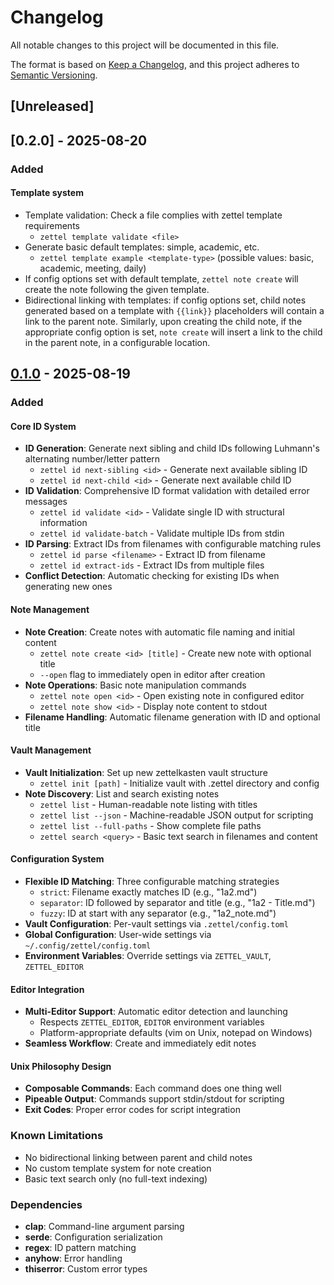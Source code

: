 # Changelog

All notable changes to this project will be documented in this file.

The format is based on [Keep a Changelog](https://keepachangelog.com/en/1.0.0/),
and this project adheres to [Semantic Versioning](https://semver.org/spec/v2.0.0.html).

## [Unreleased]

## [0.2.0] - 2025-08-20

### Added

#### Template system

- Template validation: Check a file complies with zettel template requirements
  - `zettel template validate <file>`
- Generate basic default templates: simple, academic, etc.
  - `zettel template example <template-type>` (possible values: basic, academic, meeting, daily)
- If config options set with default template, `zettel note create` will create the note following the given template.
- Bidirectional linking with templates: if config options set, child notes generated based on a template with `{{link}}` placeholders will contain a link to the parent note. Similarly, upon creating the child note, if the appropriate config option is set, `note create` will insert a link to the child in the parent note, in a configurable location.

## [0.1.0] - 2025-08-19

### Added

#### Core ID System

- **ID Generation**: Generate next sibling and child IDs following Luhmann's alternating number/letter pattern
  - `zettel id next-sibling <id>` - Generate next available sibling ID
  - `zettel id next-child <id>` - Generate next available child ID
- **ID Validation**: Comprehensive ID format validation with detailed error messages
  - `zettel id validate <id>` - Validate single ID with structural information
  - `zettel id validate-batch` - Validate multiple IDs from stdin
- **ID Parsing**: Extract IDs from filenames with configurable matching rules
  - `zettel id parse <filename>` - Extract ID from filename
  - `zettel id extract-ids` - Extract IDs from multiple files
- **Conflict Detection**: Automatic checking for existing IDs when generating new ones

#### Note Management

- **Note Creation**: Create notes with automatic file naming and initial content
  - `zettel note create <id> [title]` - Create new note with optional title
  - `--open` flag to immediately open in editor after creation
- **Note Operations**: Basic note manipulation commands
  - `zettel note open <id>` - Open existing note in configured editor
  - `zettel note show <id>` - Display note content to stdout
- **Filename Handling**: Automatic filename generation with ID and optional title

#### Vault Management

- **Vault Initialization**: Set up new zettelkasten vault structure
  - `zettel init [path]` - Initialize vault with .zettel directory and config
- **Note Discovery**: List and search existing notes
  - `zettel list` - Human-readable note listing with titles
  - `zettel list --json` - Machine-readable JSON output for scripting
  - `zettel list --full-paths` - Show complete file paths
  - `zettel search <query>` - Basic text search in filenames and content

#### Configuration System

- **Flexible ID Matching**: Three configurable matching strategies
  - `strict`: Filename exactly matches ID (e.g., "1a2.md")
  - `separator`: ID followed by separator and title (e.g., "1a2 - Title.md")
  - `fuzzy`: ID at start with any separator (e.g., "1a2_note.md")
- **Vault Configuration**: Per-vault settings via `.zettel/config.toml`
- **Global Configuration**: User-wide settings via `~/.config/zettel/config.toml`
- **Environment Variables**: Override settings via `ZETTEL_VAULT`, `ZETTEL_EDITOR`

#### Editor Integration

- **Multi-Editor Support**: Automatic editor detection and launching
  - Respects `ZETTEL_EDITOR`, `EDITOR` environment variables
  - Platform-appropriate defaults (vim on Unix, notepad on Windows)
- **Seamless Workflow**: Create and immediately edit notes

#### Unix Philosophy Design

- **Composable Commands**: Each command does one thing well
- **Pipeable Output**: Commands support stdin/stdout for scripting
- **Exit Codes**: Proper error codes for script integration

### Known Limitations

- No bidirectional linking between parent and child notes
- No custom template system for note creation
- Basic text search only (no full-text indexing)

### Dependencies

- **clap**: Command-line argument parsing
- **serde**: Configuration serialization
- **regex**: ID pattern matching
- **anyhow**: Error handling
- **thiserror**: Custom error types

[0.1.0]: https://github.com/rauletaveras/zettel/releases/tag/v0.1.0
